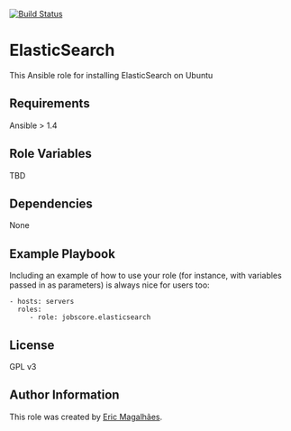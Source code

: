 [![Build Status](https://travis-ci.org/jobscore/ansible-role-elasticsearch.svg?branch=master)](https://travis-ci.org/jobscore/ansible-role-elasticsearch)

ElasticSearch
=========

This Ansible role for installing ElasticSearch on Ubuntu

Requirements
------------

Ansible > 1.4

Role Variables
--------------

TBD

Dependencies
------------

None

Example Playbook
----------------

Including an example of how to use your role (for instance, with variables passed in as parameters) is always nice for users too:

    - hosts: servers
      roles:
         - role: jobscore.elasticsearch

License
-------

GPL v3

Author Information
------------------

This role was created by [Eric Magalhães](https://emagalha.es).
